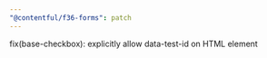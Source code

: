 ```yaml
---
"@contentful/f36-forms": patch
---
```


fix(base-checkbox): explicitly allow data-test-id on HTML element
